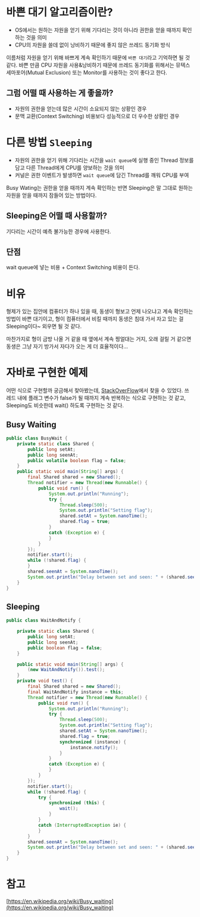 # 바쁜 대기 알고리즘이란?

- OS에서는 원하는 자원을 얻기 위해 기다리는 것이 아니라 권한을 얻을 때까지 확인하는 것을 의미
- CPU의 자원을 쓸데 없이 낭비하기 때문에 좋지 않은 쓰레드 동기화 방식

이름처럼 자원을 얻기 위해 바쁘게 계속 확인하기 때문에 `바쁜 대기`라고 기억하면 될 것 같다. 바쁜 만큼 CPU 자원을 사용&낭비하기 때문에 쓰레드 동기화를 위해서는 뮤텍스 세마포어(Mutual Exclusion) 또는 Monitor를 사용하는 것이 좋다고 한다.

## 그럼 어떨 때 사용하는 게 좋을까?

- 자원의 권한을 얻는데 많은 시간이 소요되지 않는 상황인 경우
- 문맥 교환(Context Switching) 비용보다 성능적으로 더 우수한 상황인 경우

# 다른 방법 `Sleeping`

- 자원의 권한을 얻기 위해 기다리는 시간을 `wait queue`에 실행 중인 Thread 정보를 담고 다른 Thread에게 CPU를 양보하는 것을 의미
- 커널은 권한 이벤트가 발생하면 `wait queue`에 담긴 Thread를 깨워 CPU를 부여

Busy Wating는 권한을 얻을 때까지 계속 확인하는 반면 Sleeping은 말 그대로 원하는 자원을 얻을 때까지 잠들어 있는 방법이다.

## Sleeping은 어떨 때 사용할까?

기다리는 시간이 예측 불가능한 경우에 사용한다.

## 단점

wait queue에 넣는 비용 + Context Switching 비용이 든다.

# 비유

형제가 있는 집안에 컴퓨터가 하나 있을 때, 동생이 형보고 언제 나오냐고 계속 확인하는 방법이 바쁜 대기이고, 형이 컴퓨터에서 비킬 때까지 동생은 침대 가서 자고 있는 걸 Sleeping이다~ 외우면 될 것 같다.

마찬가지로 형이 금방 나올 거 같을 때 옆에서 계속 찡얼대는 거지, 오래 걸릴 거 같으면 동생은 그냥 자기 방가서 자다가 오는 게 더 효율적이다...

# 자바로 구현한 예제

어떤 식으로 구현할까 궁금해서 찾아봤는데, [StackOverFlow](https://stackoverflow.com/questions/24948791/what-is-fast-wait-notify-or-busy-wait-in-java)에서 찾을 수 있었다. 쓰레드 내에 플래그 변수가 false가 될 때까지 계속 반복하는 식으로 구현하는 것 같고, Sleeping도 비슷한데 wait() 하도록 구현하는 것 같다.

## Busy Waiting

```java
public class BusyWait {
    private static class Shared {
        public long setAt;
        public long seenAt;
        public volatile boolean flag = false;
    }
    public static void main(String[] args) {
        final Shared shared = new Shared();
        Thread notifier = new Thread(new Runnable() {
            public void run() {
                System.out.println("Running");
                try {
                    Thread.sleep(500);
                    System.out.println("Setting flag");
                    shared.setAt = System.nanoTime();
                    shared.flag = true;
                }
                catch (Exception e) {
                }
            }
        });
        notifier.start();
        while (!shared.flag) {
        }
        shared.seenAt = System.nanoTime();
        System.out.println("Delay between set and seen: " + (shared.seenAt - shared.setAt));
    }
}
```

## Sleeping

```java
public class WaitAndNotify {

    private static class Shared {
        public long setAt;
        public long seenAt;
        public boolean flag = false;
    }

    public static void main(String[] args) {
        (new WaitAndNotify()).test();
    }
    private void test() {
        final Shared shared = new Shared();
        final WaitAndNotify instance = this;
        Thread notifier = new Thread(new Runnable() {
            public void run() {
                System.out.println("Running");
                try {
                    Thread.sleep(500);
                    System.out.println("Setting flag");
                    shared.setAt = System.nanoTime();
                    shared.flag = true;
                    synchronized (instance) {
                        instance.notify();
                    }
                }
                catch (Exception e) {
                }
            }
        });
        notifier.start();
        while (!shared.flag) {
            try {
                synchronized (this) {
                    wait();
                }
            }
            catch (InterruptedException ie) {
            }
        }
        shared.seenAt = System.nanoTime();
        System.out.println("Delay between set and seen: " + (shared.seenAt - shared.setAt));
    }
}
```

# 참고

[https://en.wikipedia.org/wiki/Busy_waiting](https://en.wikipedia.org/wiki/Busy_waiting)
